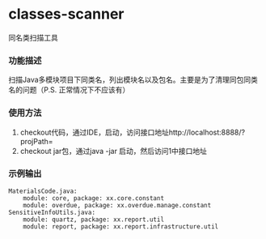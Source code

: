 # classes-scanner
同名类扫描工具

### 功能描述
扫描Java多模块项目下同类名，列出模块名以及包名。主要是为了清理同包同类名的问题（P.S. 正常情况下不应该有）

### 使用方法
1. checkout代码，通过IDE，启动，访问接口地址http://localhost:8888/?projPath=<java proj path to scan>
2. checkout jar包，通过java -jar 启动，然后访问1中接口地址

### 示例输出
```text
MaterialsCode.java:
    module: core, package: xx.core.constant
    module: overdue, package: xx.overdue.manage.constant
SensitiveInfoUtils.java:
    module: quartz, package: xx.report.util
    module: report, package: xx.report.infrastructure.util
```


